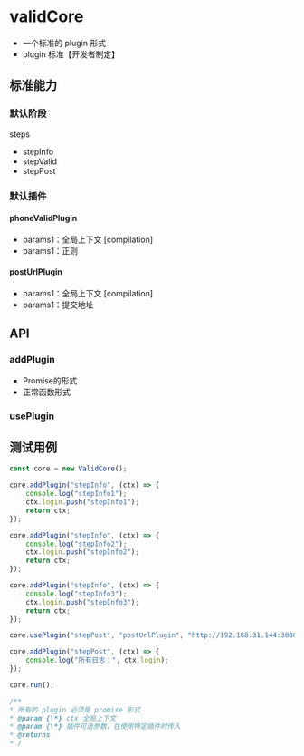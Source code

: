 # validCore

-   一个标准的 plugin 形式
-   plugin 标准【开发者制定】

## 标准能力

### 默认阶段

steps

-   stepInfo
-   stepValid
-   stepPost

### 默认插件

#### phoneValidPlugin

-   params1：全局上下文 [compilation]
-   params1：正则

#### postUrlPlugin

-   params1：全局上下文 [compilation]
-   params1：提交地址

## API

### addPlugin

-   Promise的形式
-   正常函数形式

### usePlugin

## 测试用例

```js
const core = new ValidCore();

core.addPlugin("stepInfo", (ctx) => {
	console.log("stepInfo1");
	ctx.login.push("stepInfo1");
	return ctx;
});

core.addPlugin("stepInfo", (ctx) => {
	console.log("stepInfo2");
	ctx.login.push("stepInfo2");
	return ctx;
});

core.addPlugin("stepInfo", (ctx) => {
	console.log("stepInfo3");
	ctx.login.push("stepInfo3");
	return ctx;
});

core.usePlugin("stepPost", "postUrlPlugin", "http://192.168.31.144:3006");

core.addPlugin("stepPost", (ctx) => {
	console.log("所有日志：", ctx.login);
});

core.run();
```

```js
/**
* 所有的 plugin 必须是 promise 形式
* @param {\*} ctx 全局上下文
* @param {\*} 插件可选参数，在使用特定插件时传入
* @returns
* /
```
